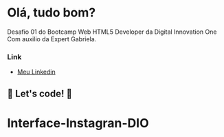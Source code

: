 # Olá, tudo bom?

Desafio 01 do Bootcamp Web HTML5 Developer da Digital Innovation One 
Com auxilio da Expert Gabriela.
### Link

* [Meu Linkedin](https://www.w3schools.com/html/)

## 🚀 Let's code! 🚀
# Interface-Instagran-DIO
